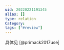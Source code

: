 ```yaml
---
uid: 20220221191345
alias: []
type: relation
Category: 
tags: ["#review"]
---
```


具体见 [@primack2017use]